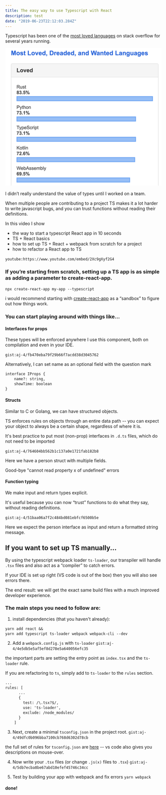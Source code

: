 ```yaml
---
title: The easy way to use Typescript with React
description: test
date: "2019-06-23T22:12:03.284Z"
---
```


Typescript has been one of the [most loved languages](https://insights.stackoverflow.com/survey/2019#most-loved-dreaded-and-wanted) on stack overflow for several years running.

![Typescript is the number 3 most loved language on stack overflow](./loved-languages.png)

I didn’t really understand the value of types until I worked on a team.

When multiple people are contributing to a project TS makes it a lot harder to write javascript bugs, and you can trust functions without reading their definitions.

In this video I show 
- the way to start a typescript React app in 10 seconds
- TS + React basics
- how to set up TS + React + webpack from scratch for a project
- how to refactor a React app to TS

`youtube:https://www.youtube.com/embed/2Xc9gXyf2G4`

### If you’re starting from scratch, setting up a TS app is as simple as adding a parameter to create-react-app.

`npx create-react-app my-app --typescript`

i would recommend starting with [create-react-app](https://facebook.github.io/create-react-app/docs/adding-typescript) as a “sandbox” to figure out how things work.

### You can start playing around with things like...

#### Interfaces for props

These types will be enforced anywhere I use this component, both on compilation and even in your IDE.

`gist:aj-4/fb470eba79f29b66f7acdd38d3045762`

Alternatively, I can set name as an optional field with the question mark

```
interface IProps {
    name?: string,
    showTime: boolean
}
```

#### Structs 
Similar to C or Golang, we can have structured objects.

TS enforces rules on objects through an entire data path -- you can expect your object to always be a certain shape, regardless of where it is.

It's best practice to put most (non-prop) interfaces in `.d.ts` files, which do not need to be imported

`gist:aj-4/764604bb562b1c137a0e1721fab182b8`

Here we have a person struct with multiple fields.

Good-bye "cannot read property x of undefined" errors

#### Function typing 
We make input and return types explicit.

It's useful because you can now “trust” functions to do what they say, without reading definitions.

`gist:aj-4/51baa06a7f2c484bd081ebfcf6500b5e`

Here we expect the person interface as input and return a formatted string message.

## If you want to set up TS manually...

By using the typescript webpack loader `ts-loader`, our transpiler will handle `.tsx` files and also act as a “compiler” to catch errors.

If your IDE is set up right (VS code is out of the box) then you will also see errors there.

The end result: we will get the exact same build files with a much improved developer experience.

### The main steps you need to follow are:

1. install dependencies (that you haven't already):

```
yarn add react &&
yarn add typescript ts-loader webpack webpack-cli --dev
```

2. Add a `webpack.config.js` with `ts-loader`
`gist:aj-4/4e5db5e5af5ef8d278e5a640056efc35`

the important parts are setting the entry point as `index.tsx` and the `ts-loader` rule.

If you are refactoring to `ts`, simply add to `ts-loader` to the `rules` section.

```
...
rules: [
      ...
      {
        test: /\.tsx?$/,
        use: 'ts-loader',
        exclude: /node_modules/
      }
    ]
```

3. Next, create a minimal `tsconfig.json` in the project root.
`gist:aj-4/49dfc0b096bba7100cb768d6302d78cb`

the full set of rules for `tsconfig.json` are [here](https://www.typescriptlang.org/docs/handbook/tsconfig-json.html) -- vs code also gives you descriptions on mouse-over.

4. Now write your `.tsx` files (or change `.js(x)` files to `.tsx`) 
`gist:aj-4/5db7ecba8be67abd10efef45746c34cc`

5. Test by building your app with webpack and fix errors
`yarn webpack`

#### done!